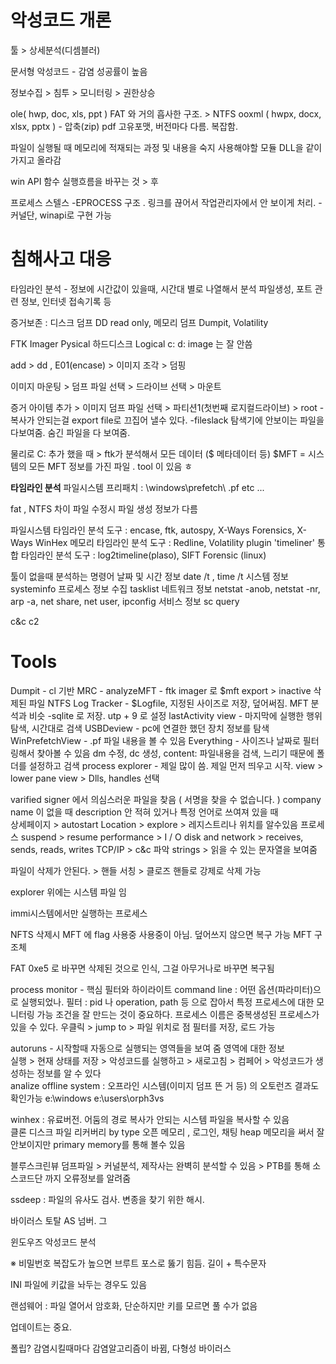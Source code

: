 # 악성코드 개론

툴 > 상세분석(디셈블러)

문서형 악성코드 - 감염 성공률이 높음

정보수집 > 침투 > 모니터링 > 권한상승 


ole( hwp, doc, xls, ppt )  FAT 와 거의 흡사한 구조. > NTFS
ooxml ( hwpx, docx, xlsx, pptx ) - 압축(zip)
pdf 고유포맷, 버전마다 다름. 복잡함.

파일이 실행될 때 메모리에 적재되는 과정 및 내용을 숙지
사용해야할 모듈 DLL을 같이 가지고 올라감

win API 함수 실행흐름을 바꾸는 것 > 후

프로세스 스텔스
-EPROCESS 구조 . 링크를 끊어서 작업관리자에서 안 보이게 처리.
-커널단, winapi로 구현 가능 


# 침해사고 대응 

타임라인 분석 - 정보에 시간값이 있을때, 시간대 별로 나열해서 분석
파일생성, 포트 관련 정보, 인터넷 접속기록 등

증거보존 : 디스크 덤프 DD read only, 메모리 덤프 Dumpit, Volatility

FTK Imager 
Pysical 하드디스크
Logical c: d:
image 는 잘 안씀

add > dd , E01(encase) > 이미지 조각 > 덤핑

이미지 마운팅 > 덤프 파일 선택 > 드라이브 선택 > 마운트

증거 아이템 추가 > 이미지 덤프 파일 선택 > 파티션1(첫번째 로지컬드라이브) > root
-복사가 안되는걸 export file로 끄집어 낼수 있다.
-fileslack 탐색기에 안보이는 파일을 다보여줌. 숨긴 파일을 다 보여줌.

물리로 C: 추가 했을 때 > ftk가 분석해서 모든 데이터 ($ 메타데이터 등) 
$MFT = 시스템의 모든 MFT 정보를 가진 파일 . tool 이 있음 ㅎ

**타임라인 분석**
파일시스템
프리패치 : \\windows\\prefetch\\ .pf
etc ...

fat , NTFS 차이
파일 수정시 파일 생성 정보가 다름

파일시스템 타임라인 분석 도구 : encase, ftk, autospy, X-Ways Forensics, X-Ways WinHex
메모리 타임라인 분석 도구 : Redline, Volatility plugin 'timeliner'
통합 타임라인 분석 도구 : log2timeline(plaso), SIFT Forensic (linux)

툴이 없을때 분석하는 명령어 
날짜 및 시간 정보 date /t , time /t 
시스템 정보 systeminfo 
프로세스 정보 수집 tasklist 
네트워크 정보 netstat -anob, netstat -nr, arp -a, net share, net user, ipconfig 
서비스 정보 sc query

c&c c2 


# Tools
Dumpit - cl 기반
MRC - 
analyzeMFT - ftk imager 로 $mft export > 
inactive 삭제된 파일
NTFS Log Tracker - $Logfile, 지정된 사이즈로 저장, 덮어써짐. MFT 분석과 비슷
-sqlite 로 저장. utp + 9 로 설정 
lastActivity view - 마지막에 실행한 행위 탐색, 시간대로 검색
USBDeview - pc에 연결한 했던 장치 정보를 탐색 
WinPrefetchView - .pf 파일 내용을 볼 수 있음
Everything - 사이즈나 날짜로 필터링해서 찾아볼 수 있음
dm 수정, dc 생성, content: 파일내용을 검색, 느리기 때문에 폴더를 설정하고 검색
process explorer - 제일 많이 씀. 제일 먼저 띄우고 시작.
view > lower pane view > Dlls, handles 선택  

varified signer 에서 의심스러운 파일을 찾음 ( 서명을 찾을 수 없습니다. )
company name 이 없을 때 
description 안 적혀 있거나 특정 언어로 쓰여져 있을 때   
상세페이지 > autostart Location > explore > 레지스트리나 위치를 알수있음
프로세스 suspend > resume
performance > I / O
disk and network > receives, sends, reads, writes 
TCP/IP > c&c 파악
strings > 읽을 수 있는 문자열을 보여줌 

파일이 삭제가 안된다.  > 핸들 서칭 > 클로즈 핸들로 강제로 삭제 가능

explorer 위에는 시스템 파일 임

immi시스템에서만 실행하는 프로세스

NFTS
삭제시 MFT 에 flag 사용중 사용중이 아님. 덮어쓰지 않으면 복구 가능
MFT 구조체

FAT 
0xe5 로 바꾸면 삭제된 것으로 인식, 그걸 아무거나로 바꾸면 복구됨


process monitor - 핵심 필터와 하이라이트 
command line : 어떤 옵션(파라미터)으로 실행되었나.
필터 : pid 나 operation, path 등 으로 잡아서 특정 프로세스에 대한 모니터링 가능
조건을 잘 만드는 것이 중요하다. 프로세스 이름은 중복생성된 프로세스가 있을 수 있다.
우클릭 > jump to > 파일 위치로 점
필터를 저장, 로드 가능

autoruns - 시작할때 자동으로 실행되는 영역들을 보여 줌
영역에 대한 정보  
실행 > 현재 상태를 저장 > 악성코드를 실행하고 > 새로고침 > 컴페어 > 악성코드가 생성하는 정보를 알 수 있다  
analize offline system : 오프라인 시스템(이미지 덤프 뜬 거 등) 의 오토런즈 결과도 확인가능
e:\\windows e:\\users\\orph3vs

winhex : 유료버전. 어둠의 경로
복사가 안되는 시스템 파일을 복사할 수 있음  
클론 디스크
파일 리커버리 by type 
오픈 메모리 , 로그인, 채팅 heap 메모리을 써서 잘 안보이지만 
primary memory를 통해 볼수 있음

블루스크린뷰
덤프파일 > 커널분석, 제작사는 완벽히 분석할 수 있음 > PTB를 통해 소스코드단 까지 오류정보를 알려줌  


ssdeep : 파일의 유사도 검사. 변종을 찾기 위한 해시.

바이러스 토탈 
AS 넘버. 그


윈도우즈 악성코드 분석


※ 비밀번호 복잡도가 높으면 브루트 포스로 뚫기 힘듬.
길이 + 특수문자

INI 파일에 키값을 놔두는 경우도 있음

랜섬웨어 : 파일 열어서 암호화, 단순하지만 키를 모르면 풀 수가 없음

업데이트는 중요.


폴립? 감염시킬때마다 감염알고리즘이 바뀜, 다형성 바이러스